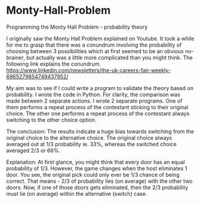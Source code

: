 # Monty-Hall-Problem
Programming the Monty Hall Problem - probability theory

I originally saw the Monty Hall Problem explained on Youtube.
It took a while for me to grasp that there was a conundrum involving the probability of choosing between 3 possibilities which at first seemed to be an obvious no-brainer, but actually was a little more complicated than you might think.
The following link explains the conundrum.
https://www.linkedin.com/newsletters/the-uk-careers-fair-weekly-6965279854749437952/

My aim was to see if I could write a program to validate the theory based on probability.
I wrote the code in Python. For clarity, the comparison was made between 2 separate actions.
I wrote 2 separate programs. One of them performs a repeat process of the contestant sticking to their original choice. The other one performs a repeat process of the contestant always switching to the other choice option.

The conclusion: The results indicate a huge bias towards switching from the original choice to the alternative choice. The original choice always averaged out at 1/3 probability ie. 33%,  whereas the switched choice averaged 2/3 or 66%.

Explanation: At first glance, you might think that every door has an equal probability of 1/3. However, the game changes when the host eliminates 1 door. You see, the original pick could only ever be 1/3 chance of being correct. That means - 2/3 of probability lies (on average) with the other two doors. Now, if one of those doors gets eliminated, then the 2/3 probability must lie (on average) within the alternative (switch) case.

